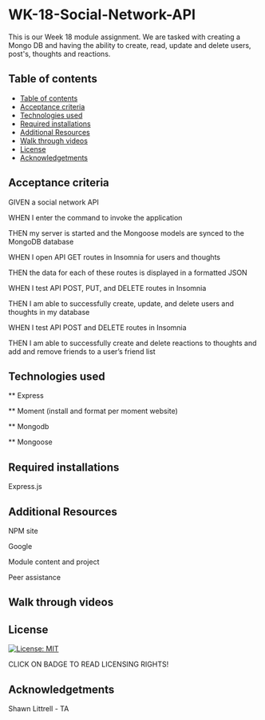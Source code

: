 # WK-18-Social-Network-API
This is our Week 18 module assignment. We are tasked with creating a Mongo DB and having the ability to 
create, read, update and delete users, post's, thoughts and reactions.


## Table of contents

  - [Table of contents](#table-of-contents) 
  - [Acceptance criteria](#acceptance-criteria)
  - [Technologies used](#technologies-used) 
  - [Required installations](#required-installations) 
  - [Additional Resources](#additional-resources)
  - [Walk through videos](#walk-through-videos)
  - [License](#license)
  - [Acknowledgetments](#acknowledgetments)


## Acceptance criteria
GIVEN a social network API

WHEN I enter the command to invoke the application

THEN my server is started and the Mongoose models are synced to the MongoDB database

WHEN I open API GET routes in Insomnia for users and thoughts

THEN the data for each of these routes is displayed in a formatted JSON

WHEN I test API POST, PUT, and DELETE routes in Insomnia

THEN I am able to successfully create, update, and delete users and thoughts in my database

WHEN I test API POST and DELETE routes in Insomnia

THEN I am able to successfully create and delete reactions to thoughts and add and remove 
friends to a user’s friend list


## Technologies used
** Express

** Moment (install and format per moment website)

** Mongodb

** Mongoose


## Required installations
Express.js


## Additional Resources
NPM site

Google

Module content and project

Peer assistance



## Walk through videos




## License
[![License: MIT](https://img.shields.io/badge/License-MIT-yellow.svg)](https://opensource.org/licenses/MIT)

CLICK ON BADGE TO READ LICENSING RIGHTS!



## Acknowledgetments
Shawn Littrell - TA



